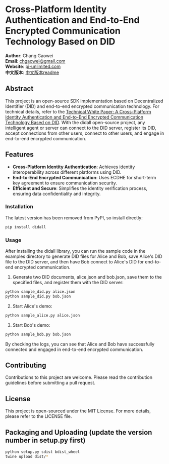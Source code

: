 # Cross-Platform Identity Authentication and End-to-End Encrypted Communication Technology Based on DID

**Author**: Chang Gaowei  
**Email**: chgaowei@gmail.com  
**Website**: [pi-unlimited.com](http://pi-unlimited.com)  
**中文版本**: [中文版本readme](https://github.com/chgaowei/didall/blob/main/README.cn.md)  

## Abstract

This project is an open-source SDK implementation based on Decentralized Identifier (DID) and end-to-end encrypted communication technology. For technical details, refer to the [Technical White Paper: A Cross-Platform Identity Authentication and End-to-End Encrypted Communication Technology Based on DID](https://egp0uc2jnx.feishu.cn/wiki/JyaIwTwngiWi9qkJjjycI4XcnXe?from=from_copylink). With the didall open-source project, any intelligent agent or server can connect to the DID server, register its DID, accept connections from other users, connect to other users, and engage in end-to-end encrypted communication.

## Features

- **Cross-Platform Identity Authentication**: Achieves identity interoperability across different platforms using DID.
- **End-to-End Encrypted Communication**: Uses ECDHE for short-term key agreement to ensure communication security.
- **Efficient and Secure**: Simplifies the identity verification process, ensuring data confidentiality and integrity.

### Installation

The latest version has been removed from PyPI, so install directly:

```bash
pip install didall
```

### Usage

After installing the didall library, you can run the sample code in the examples directory to generate DID files for Alice and Bob, save Alice's DID file to the DID server, and then have Bob connect to Alice's DID for end-to-end encrypted communication.

1. Generate two DID documents, alice.json and bob.json, save them to the specified files, and register them with the DID server:
```bash
python sample_did.py alice.json
python sample_did.py bob.json
```

2. Start Alice's demo:
```bash
python sample_alice.py alice.json
```

3. Start Bob's demo:
```bash
python sample_bob.py bob.json
```

By checking the logs, you can see that Alice and Bob have successfully connected and engaged in end-to-end encrypted communication.

## Contributing

Contributions to this project are welcome. Please read the contribution guidelines before submitting a pull request.

## License
    
This project is open-sourced under the MIT License. For more details, please refer to the LICENSE file.

## Packaging and Uploading (update the version number in setup.py first)

```bash
python setup.py sdist bdist_wheel 
twine upload dist/*        
```